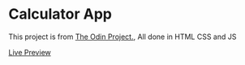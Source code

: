 # Calculator App

This project is from [The Odin Project.](https://www.theodinproject.com/), All done in HTML CSS and JS

[Live Preview](https://ferprimoso.github.io/calculator-app/)